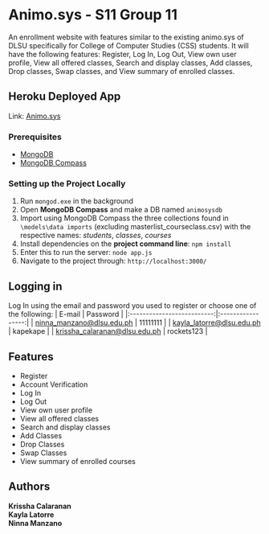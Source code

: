 # Animo.sys - S11 Group 11

An enrollment website with features similar to the existing animo.sys of DLSU specifically for College of Computer Studies (CSS) students. It will have the following features: Register, Log In, Log Out, View own user profile, View all offered classes, Search and display classes, Add classes, Drop classes, Swap classes, and View summary of enrolled classes.

## Heroku Deployed App

Link: [Animo.sys](https://animosys.herokuapp.com)

### Prerequisites

- [MongoDB](https://www.mongodb.com/download-center#community)
- [MongoDB Compass](https://www.mongodb.com/download-center/compass)

### Setting up the Project Locally
1. Run `mongod.exe` in the background
2. Open **MongoDB Compass** and make a DB named `animosysdb`
3. Import using MongoDB Compass the three collections found in `\models\data imports` (excluding masterlist_courseclass.csv) with the respective names: *students*, *classes*, *courses*
4. Install dependencies on the **project command line**: `npm install`
5. Enter this to run the server: `node app.js`
6. Navigate to the project through: `http://localhost:3000/`

## Logging in

Log In using the email and password you used to register or choose one of the following:
|            E-mail          |     Password      |
|:--------------------------:|:-----------------:|
| ninna_manzano@dlsu.edu.ph  |      11111111     |
| kayla_latorre@dlsu.edu.ph  |    kapekape       |
| krissha_calaranan@dlsu.edu.ph  |      rockets123       |

## Features

- Register
- Account Verification
- Log In
- Log Out
- View own user profile
- View all offered classes
- Search and display classes
- Add Classes
- Drop Classes
- Swap Classes
- View summary of enrolled courses

## Authors

**Krissha Calaranan**  
**Kayla Latorre**  
**Ninna Manzano**

